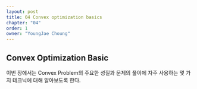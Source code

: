 ```yaml
---
layout: post
title: 04 Convex optimization basics
chapter: "04"
order: 1
owner: "YoungJae Choung"
---
```

## Convex Optimization Basic

이번 장에서는 Convex Problem의 주요한 성질과 문제의 풀이에 자주 사용하는 몇 가지 테크닉에 대해 알아보도록 한다.
